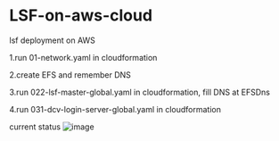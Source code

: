 # LSF-on-aws-cloud
lsf deployment on AWS

1.run 01-network.yaml in cloudformation

2.create EFS and remember DNS

3.run 022-lsf-master-global.yaml in cloudformation, fill DNS at EFSDns

4.run 031-dcv-login-server-global.yaml in cloudformation

current status
![image](https://user-images.githubusercontent.com/40814113/233983096-65178ca9-00df-4b5c-a750-33ec8226ced9.png)
